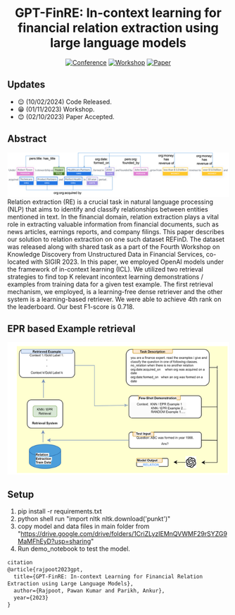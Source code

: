 

<div align="center">

# GPT-FinRE: In-context learning for financial relation extraction using large language models

[![Conference](https://img.shields.io/badge/IJCNLP-AACL2023-green)](http://www.ijcnlp-aacl2023.org/)
[![Workshop](https://img.shields.io/badge/FinNLP-2023-blue)](https://pan-dl.github.io/2023/about)
[![Paper](https://img.shields.io/badge/paper-pdf-red)](https://kdf-workshop.github.io/kdf23/assets/images/kdf_s2.pdf)

</div>

## Updates
- :relieved: (10/02/2024) Code Released.
- :grin: (01/11/2023) Workshop.
- :blush: (02/10/2023) Paper Accepted.

## Abstract
![](img/intro.png)
Relation extraction (RE) is a crucial task in natural language processing (NLP) that aims to identify and classify relationships between entities mentioned in text. In the financial domain, relation extraction plays a vital role in extracting valuable information from financial documents, such as news articles, earnings reports, and company filings. This paper describes our solution to relation extraction on one such dataset REFinD. The dataset was released along with shared task as a part of the Fourth Workshop on Knowledge Discovery from Unstructured Data in Financial Services, co-located with SIGIR 2023. In this paper, we employed OpenAI models under the framework of in-context learning (ICL). We utilized two retrieval strategies to find top K relevant incontext learning demonstrations / examples from training data for a given test example. The first retrieval mechanism, we employed, is a learning-free dense retriever and the other system is a learning-based retriever. We were able to achieve 4th rank on the leaderboard. Our best F1-score is 0.718.
## EPR based Example retrieval  

![](img/gpf.png)

## Setup
1. pip install -r requirements.txt
2. python shell run "import nltk nltk.download('punkt')"
3. copy model and data files in main folder from "https://drive.google.com/drive/folders/1CriZLyzIEMnQVWMF29rSYZG9MaMFhEyD?usp=sharing"
4. Run demo_notebook to test the model.
```
citation
@article{rajpoot2023gpt,
  title={GPT-FinRE: In-context Learning for Financial Relation Extraction using Large Language Models},
  author={Rajpoot, Pawan Kumar and Parikh, Ankur},
  year={2023}
}
```
